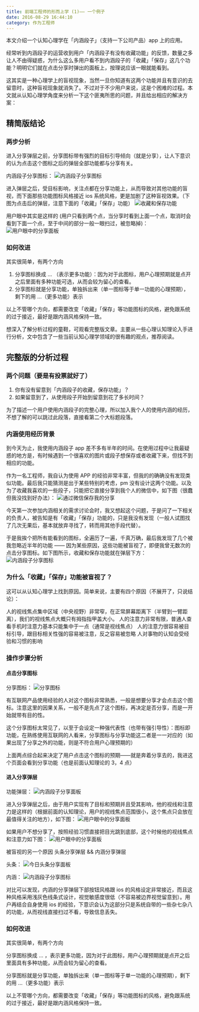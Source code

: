 ```yaml
---
title: 前端工程师的形而上学 (1)—— 一个例子
date: 2016-08-29 16:44:10
category: 作为工程师
---
```

本文介绍一个认知心理学在「内涵段子」（支持一下公司产品）app 上的应用。

经常听到内涵段子的运营收到用户「内涵段子有没有收藏功能」的反馈，数量之多让人不由得疑惑，为什么这么多用户看不到内涵段子的「收藏」「保存」这几个功能？明明它们就在点击分享时弹出的面板上，按理说应该一眼就能看到。

这其实是一种心理学上的盲视现象，当然一旦你知道有这两个功能并且有意识的去留意时，这种盲视现象就消失了。不过对于不少用户来说，这是个困难的过程。本文就从认知心理学角度来分析一下这个匪夷所思的问题，并且给出相应的解决方案：

## 精简版结论
### 两步分析
进入分享弹层之前，分享图标带有强烈的目标引导倾向（就是分享），让人下意识的认为点击这个图标之后的弹层全部功能都与分享有关。

内涵段子分享图标：
![内涵段子分享图标](https://cdn.jsdelivr.net/gh/starding/picx-images-hosting@master/20240224/image.5htfc054ky80.webp)

进入弹层之后，受目标影响，关注点都在分享功能上，从而导致对其他功能的盲视，而下面那些功能图标风格接近 ios 系统风格，更是加剧了这种盲视效果。（下图为点击后的弹层，注意下面的「收藏」「保存」功能）
![收藏和保存功能](https://cdn.jsdelivr.net/gh/starding/picx-images-hosting@master/20240224/image.26yvaxxkqnms.webp)


用户眼中其实是这样的 (用户只看到两个点，当分享时看到上面一个点，取消时会看到下面一个点，至于中间的部分一般一眼扫过，被忽略掉)：
![用户眼中的分享面板](https://cdn.jsdelivr.net/gh/starding/picx-images-hosting@master/20240224/image.1pfm7einwsf4.webp)

### 如何改进
其实很简单，有两个方向

1. 分享图标换成 … （表示更多功能）：因为对于此图标，用户心理预期就是点开之后里面有多种功能可选，从而会较为留心的查看。
2. 分享图标就是分享功能，单独拆出来（单一图标等于单一功能的心理预期），剩下的用 …（更多功能）表示

以上不管哪个方向，都需要改变「收藏」「保存」等功能图标的风格，避免跟系统的过于接近，最好是跟内涵风格保持一致。





想深入了解分析过程的童鞋，可观看完整版文章。主要从一些心理认知理论入手进行分析，文中包含了一些当前认知心理学领域的很有趣的观点，推荐阅读。

## 完整版的分析过程
### 两个问题（要是有投票就好了）
1. 你有没有留意到「内涵段子的收藏，保存功能」？
2. 如果留意到了，从使用段子开始到留意到花了多长时间？

为了描述一个用户使用内涵段子的完整心理，所以加入我个人的使用内涵的经历，不想了解的可以跳过此段落，直接看第二个大标题段落。

### 内涵使用经历背景
到今天为止，我使用内涵段子 app 差不多有半年的时间。在使用过程中让我最疑惑的地方是，有时候遇到一个很喜欢的图片或段子想保存或者收藏下来，但找不到相应的功能。

作为一名工程师，我自认为使用 APP 的经验非常丰富，但我的的确确没有发现类似功能。最后我只能猜测是出于某些特别的考虑，pm 没有设计这两个功能。以及为了收藏我喜欢的一些段子，只能把它直接分享到我个人的微信中，如下图（很蠢但我没找到好办法）：
![通过微信保存我的分享](https://cdn.jsdelivr.net/gh/starding/picx-images-hosting@master/20240224/image.1mk4pz687fgg.webp)


今天第一次参加内涵相关的需求讨论会时，我又想起这个问题，于是问了一下相关的负责人，被告知是有「收藏」「保存」功能的，只是我没有发现（一般人试图找了几次无果后，基本就放弃寻找了，转而用其他手段代替）。

于是我挨个把所有能看到的图标，全遍历了一遍，千真万确，最后我发现了几个被我忽略近半年的功能 —— 因为某些原因，这些功能被盲视了，即便我曾无数次的点击分享图标。如下图所示，收藏和保存功能就在弹层下方：
![内涵段子分享图标](https://cdn.jsdelivr.net/gh/starding/picx-images-hosting@master/20240224/image.5htfc054ky80.webp)



### 为什么「收藏」「保存」功能被盲视了？
这可以从认知心理学上找到原因。简单来说，主要有四个原因（不展开了，只说结论）：

人的视线焦点集中区域（中央视野）非常窄，在正常屏幕距离下（半臂到一臂距离），我们的视线焦点大概只有拇指指甲盖大小。
人的注意力非常有限，普通人查看手机时注意力基本只能集中于一点（通常是视线焦点）
人的注意力很容易被目标引导，跟目标相关性强的容易被注意，反之容易被忽略
人对事物的认知会受经验和习惯的影响

### 操作步骤分析
#### 点击分享图标
分享图标：
![分享图标](https://cdn.jsdelivr.net/gh/starding/picx-images-hosting@master/20240224/image.1pfm7einwsf4.webp)

有互联网产品使用经验的人对这个图标非常熟悉，一般是想要分享才会点击这个图标。注意这里的因果关系，一般不是先点了这个图标，再决定是否分享，而是一开始就带有目的性。

这个分享图标太常见了，以至于会设定一种强代表性（也带有强引导性）：图标即功能，在熟练使用互联网的人看来，分享图标与分享功能这二者是一一对应的（如果出现了分享之外的功能，则是不符合用户心理预期的）

上面两点综合起来决定了用户点击这个图标的预期——就是奔着分享去的，我进这个页面会看到分享功能（也是前面认知理论的 3，4 点）

#### 进入分享弹层
功能弹层：
![内涵段子分享面板](https://cdn.jsdelivr.net/gh/starding/picx-images-hosting@master/20240224/image.5htfc054ky80.webp)


进入分享弹层之后，由于用户实现有了目标和预期并且受其影响，他的视线和注意力是这样的（根据前面的认知理论，用户的视线焦点范围很小，这个焦点只会放在最值得关注的地方），如下图：
![用户眼中的分享面板](https://cdn.jsdelivr.net/gh/starding/picx-images-hosting@master/20240224/image.1x5dtdlzl3mo.webp)



如果用户不想分享了，按照经验习惯直接把目光跳到底部，这个时候他的视线焦点和注意力如下图：
![用户眼中的分享面板](https://cdn.jsdelivr.net/gh/starding/picx-images-hosting@master/20240224/image.6pbzkr4oook0.webp)



被盲视的另一个原因
头条分享弹层 && 内涵分享弹层

头条：
![今日头条分享面板](https://cdn.jsdelivr.net/gh/starding/picx-images-hosting@master/20240224/image.2gyyac07p2w0.webp)

内涵：
![内涵段子分享图标](https://cdn.jsdelivr.net/gh/starding/picx-images-hosting@master/20240224/image.5htfc054ky80.webp)


对比可以发现，内涵的分享弹层下部按钮风格跟 ios 的风格设定非常接近，而且这种风格采用浅灰色线条式设计，视觉敏感度很低（不容易被边界视觉留意到）。用户再结合自身使用 ios 的经验，下意识会认为这部分只是系统自带的一些杂七杂八的功能，从而视线直接扫过不看，导致信息丢失。

### 如何改进
其实很简单，有两个方向

分享图标换成 … ，表示更多功能，因为对于此图标，用户心理预期就是点开之后里面具有多种功能，从而会较为留心的查看。

分享图标就是分享功能，单独拆出来（单一图标等于单一功能的心理预期），剩下的用 …（更多功能）表示

以上不管哪个方向，都需要改变「收藏」「保存」等功能图标的风格，避免跟系统的过于接近，最好是跟内涵风格保持一致。